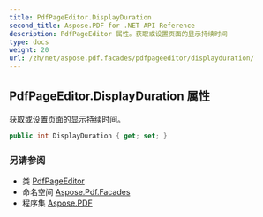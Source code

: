 ```yaml
---
title: PdfPageEditor.DisplayDuration
second_title: Aspose.PDF for .NET API Reference
description: PdfPageEditor 属性。获取或设置页面的显示持续时间
type: docs
weight: 20
url: /zh/net/aspose.pdf.facades/pdfpageeditor/displayduration/
---
```

## PdfPageEditor.DisplayDuration 属性

获取或设置页面的显示持续时间。

```csharp
public int DisplayDuration { get; set; }
```

### 另请参阅

* 类 [PdfPageEditor](../)
* 命名空间 [Aspose.Pdf.Facades](../../../aspose.pdf.facades/)
* 程序集 [Aspose.PDF](../../../)